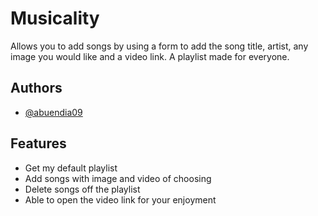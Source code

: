 
# Musicality

Allows you to add songs by using a form to add the song title, artist, any image you would like and a video link. A playlist made for everyone.


## Authors

- [@abuendia09](https://www.github.com/abuendia09)


## Features

- Get my default playlist 
- Add songs with image and video of choosing
- Delete songs off the playlist
- Able to open the video link for your enjoyment

